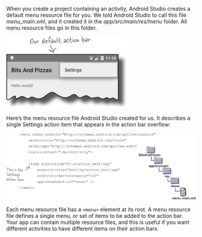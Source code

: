 When you create a project containing an activity, Android Studio creates a default menu resource file for you. We told Android Studio to call this file *menu_main.xml*, and it created it in the *app/src/main/res/menu* folder. All menu resource files go in this folder.

![](.guides/img/22.png)

Here’s the menu resource file Android Studio created for us. It describes a single Settings action item that appears in the action bar overflow:

![](.guides/img/23.png)

Each menu resource file has a `<menu>` element at its root. A menu resource file defines a single menu, or set of items to be added to the action bar. Your app can contain multiple resource files, and this is useful if you want different activities to have different items on their action bars.
